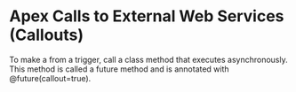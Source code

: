# Apex Calls to External Web Services (Callouts)

To make a from a trigger, call a class method that executes asynchronously.  
This method is called a future method and is annotated with @future(callout=true).
